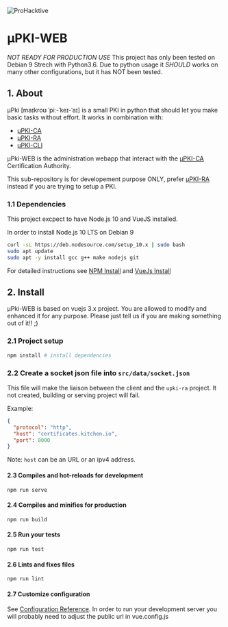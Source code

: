 ![ProHacktive](https://prohacktive.io/public/images/logo-prohacktive-grey-dark.svg "uPKI from ProHacktive.io")

# µPKI-WEB
*NOT READY FOR PRODUCTION USE*
This project has only been tested on Debian 9 Strech with Python3.6.
Due to python usage it *SHOULD* works on many other configurations, but it has NOT been tested.

## 1. About
µPki [maɪkroʊ ˈpiː-ˈkeɪ-ˈaɪ] is a small PKI in python that should let you make basic tasks without effort.
It works in combination with:
 - [µPKI-CA](https://github.com/proh4cktive/upki)
 - [µPKI-RA](https://github.com/proh4cktive/upki-ra)
 - [µPKI-CLI](https://github.com/proh4cktive/upki-cli)

µPki-WEB is the administration webapp that interact with the [µPKI-CA](https://github.com/proh4cktive/upki-ca) Certification Authority.

This sub-repository is for developement purpose ONLY, prefer [µPKI-RA](https://github.com/proh4cktive/upki-ra) instead if you are trying to setup a PKI.

### 1.1 Dependencies
This project excpect to have Node.js 10 and VueJS installed.

In order to install Node.js 10 LTS on Debian 9
```bash
curl -sL https://deb.nodesource.com/setup_10.x | sudo bash
sudo apt update
sudo apt -y install gcc g++ make nodejs git
```

For detailed instructions see [NPM Install](https://tecadmin.net/install-latest-nodejs-npm-on-debian/) and [VueJs Install](https://cli.vuejs.org/guide/installation.html)

## 2. Install
µPki-WEB is based on vuejs 3.x project. You are allowed to modify and enhanced it for any purpose. Please just tell us if you are making something out of it!! ;)

### 2.1 Project setup
```sh
npm install # install dependencies
```

### 2.2 Create a socket json file into `src/data/socket.json`

This file will make the liaison between the client and the `upki-ra` project. It not created, building or serving project will fail.

Example:
```json
{
  "protocol": "http",
  "host": "certificates.kitchen.io",
  "port": 8000
}
```

Note: `host` can be an URL or an ipv4 address. 

#### 2.3 Compiles and hot-reloads for development
```
npm run serve
```

#### 2.4 Compiles and minifies for production
```
npm run build
```

#### 2.5 Run your tests
```
npm run test
```

#### 2.6 Lints and fixes files
```
npm run lint
```

#### 2.7 Customize configuration
See [Configuration Reference](https://cli.vuejs.org/config/).
In order to run your development server you will probably need to adjust the public url in vue.config.js

